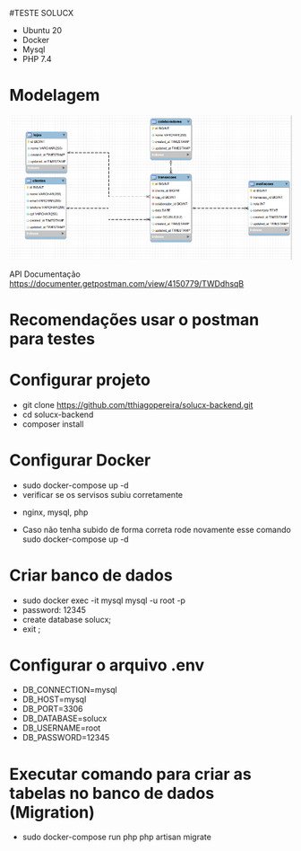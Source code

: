 #TESTE SOLUCX
* Ubuntu 20
* Docker
* Mysql 
* PHP 7.4
# Modelagem
![Alt text](tela%20relacional.png "Title")

API Documentação
https://documenter.getpostman.com/view/4150779/TWDdhsqB

# Recomendações usar o postman para testes

# Configurar projeto

* git clone https://github.com/tthiagopereira/solucx-backend.git
* cd solucx-backend
* composer install

# Configurar Docker

* sudo docker-compose up -d
* verificar se os servisos subiu corretamente  
- nginx, mysql, php 
* Caso não tenha subido de forma correta rode novamente esse comando sudo docker-compose up -d

# Criar banco de dados

* sudo docker exec -it mysql mysql -u root -p
* password: 12345
* create database solucx;
* exit ;

# Configurar o arquivo .env

* DB_CONNECTION=mysql
* DB_HOST=mysql
* DB_PORT=3306
* DB_DATABASE=solucx
* DB_USERNAME=root
* DB_PASSWORD=12345
  
# Executar comando para criar as tabelas no banco de dados (Migration)

* sudo docker-compose run php php artisan migrate
